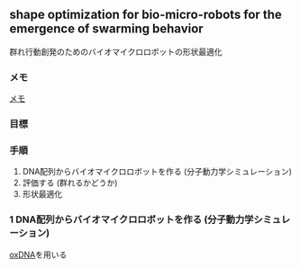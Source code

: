 ## shape optimization for bio-micro-robots for the emergence of swarming behavior
群れ行動創発のためのバイオマイクロロボットの形状最適化

### メモ
[メモ](https://docs.google.com/document/d/1tKy_HWfCRrTfAt_ZFVDA6j4Vq0xHjNaGy0T1MLIn23c/edit?usp=sharing)
### 目標
### 手順
1. DNA配列からバイオマイクロロボットを作る (分子動力学シミュレーション)
2. 評価する (群れるかどうか)
3. 形状最適化

### 1 DNA配列からバイオマイクロロボットを作る (分子動力学シミュレーション)
[oxDNA](https://dna.physics.ox.ac.uk/index.php/Main_Page)を用いる
